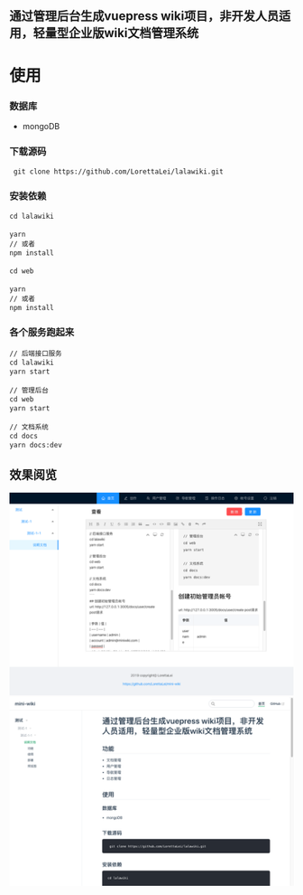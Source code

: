 ## 通过管理后台生成vuepress wiki项目，非开发人员适用，轻量型企业版wiki文档管理系统
# 使用
### 数据库
- mongoDB
### 下载源码
```
 git clone https://github.com/LorettaLei/lalawiki.git
```
### 安装依赖
```
cd lalawiki

yarn
// 或者
npm install

cd web

yarn
// 或者
npm install
```
### 各个服务跑起来
```
// 后端接口服务
cd lalawiki
yarn start 

// 管理后台
cd web
yarn start

// 文档系统
cd docs
yarn docs:dev
```
## 效果阅览
![](https://github.com/LorettaLei/mini-wiki/blob/master/web/src/asserts/images/management.png)
![](https://github.com/LorettaLei/mini-wiki/blob/master/web/src/asserts/images/docs.png)
